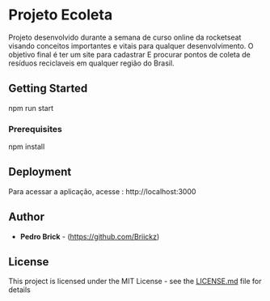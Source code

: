 # Projeto  Ecoleta

Projeto desenvolvido durante a semana de curso online da rocketseat visando conceitos importantes e vitais para qualquer desenvolvimento.
O objetivo final é ter um site para cadastrar E procurar pontos de coleta de resíduos reciclaveis em qualquer região do Brasil.

## Getting Started

npm run start

### Prerequisites

npm install


## Deployment

Para acessar a aplicação, acesse : http://localhost:3000


## Author

* **Pedro Brick** - (https://github.com/Briickz)


## License

This project is licensed under the MIT License - see the [LICENSE.md](LICENSE.md) file for details


